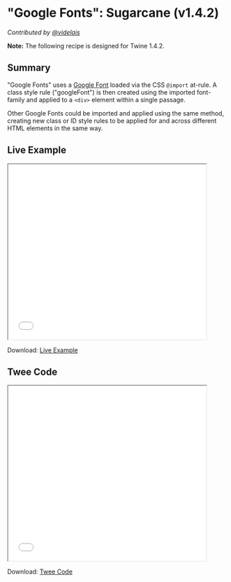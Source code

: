 # "Google Fonts": Sugarcane (v1.4.2)

*Contributed by <a href="https://github.com/videlais">@videlais</a>*

<div class="information"><strong>Note:</strong> The following recipe is designed for Twine 1.4.2.</div>

## Summary

"Google Fonts" uses a [Google Font](https://fonts.google.com/) loaded via the CSS ```@import``` at-rule. A class style rule ("googleFont") is then created using the imported font-family and applied to a ```<div>``` element within a single passage. 

Other Google Fonts could be imported and applied using the same method, creating new class or ID style rules to be applied for and across different HTML elements in the same way.

## Live Example

<section>
<iframe src="sugarcane_googlefonts_example.html" height=400 width=90%></iframe>


Download: <a href="sugarcane_googlefonts_example.html" target="_blank">Live Example</a>
</section>

## Twee Code

<section>
<iframe src="sugarcane_googlefonts_twee.txt" height=400 width=90%></iframe>


Download: <a href="sugarcane_googlefonts_twee.txt" target="_blank">Twee Code</a>
</section>
